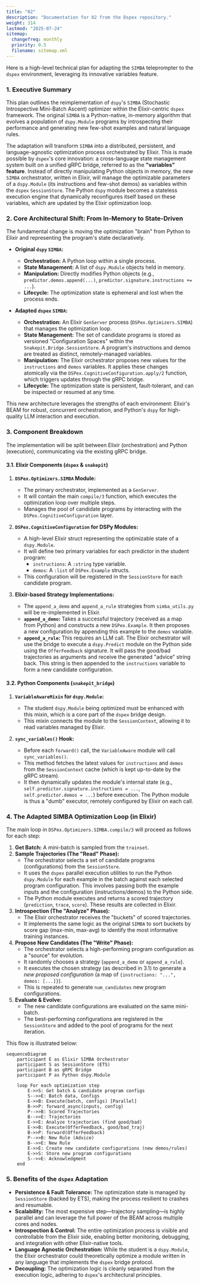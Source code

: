 ```yaml
---
title: "02"
description: "Documentation for 02 from the Dspex repository."
weight: 314
lastmod: "2025-07-24"
sitemap:
  changefreq: monthly
  priority: 0.5
  filename: sitemap.xml
---
```


Here is a high-level technical plan for adapting the `SIMBA` teleprompter to the `dspex` environment, leveraging its innovative variables feature.

### **1. Executive Summary**

This plan outlines the reimplementation of `dspy`'s `SIMBA` (Stochastic Introspective Mini-Batch Ascent) optimizer within the Elixir-centric `dspex` framework. The original `SIMBA` is a Python-native, in-memory algorithm that evolves a population of `dspy.Module` programs by introspecting their performance and generating new few-shot examples and natural language rules.

The adaptation will transform `SIMBA` into a distributed, persistent, and language-agnostic optimization process orchestrated by Elixir. This is made possible by `dspex`'s core innovation: a cross-language state management system built on a unified gRPC bridge, referred to as the **"variables" feature**. Instead of directly manipulating Python objects in memory, the new `SIMBA` orchestrator, written in Elixir, will manage the optimizable parameters of a `dspy.Module` (its instructions and few-shot demos) as variables within the `dspex` `SessionStore`. The Python `dspy` module becomes a stateless execution engine that dynamically reconfigures itself based on these variables, which are updated by the Elixir optimization loop.

### **2. Core Architectural Shift: From In-Memory to State-Driven**

The fundamental change is moving the optimization "brain" from Python to Elixir and representing the program's state declaratively.

*   **Original `dspy` `SIMBA`:**
    *   **Orchestration:** A Python loop within a single process.
    *   **State Management:** A list of `dspy.Module` objects held in memory.
    *   **Manipulation:** Directly modifies Python objects (e.g., `predictor.demos.append(...)`, `predictor.signature.instructions += ...`).
    *   **Lifecycle:** The optimization state is ephemeral and lost when the process ends.

*   **Adapted `dspex` `SIMBA`:**
    *   **Orchestration:** An Elixir `GenServer` process (`DSPex.Optimizers.SIMBA`) that manages the optimization loop.
    *   **State Management:** The set of candidate programs is stored as versioned "Configuration Spaces" within the `Snakepit.Bridge.SessionStore`. A program's instructions and demos are treated as distinct, remotely-managed variables.
    *   **Manipulation:** The Elixir orchestrator proposes new values for the `instructions` and `demos` variables. It applies these changes atomically via the `DSPex.CognitiveConfiguration.apply/2` function, which triggers updates through the gRPC bridge.
    *   **Lifecycle:** The optimization state is persistent, fault-tolerant, and can be inspected or resumed at any time.

This new architecture leverages the strengths of each environment: Elixir's BEAM for robust, concurrent orchestration, and Python's `dspy` for high-quality LLM interaction and execution.

### **3. Component Breakdown**

The implementation will be split between Elixir (orchestration) and Python (execution), communicating via the existing gRPC bridge.

#### **3.1. Elixir Components (`dspex` & `snakepit`)**

1.  **`DSPex.Optimizers.SIMBA` Module:**
    *   The primary orchestrator, implemented as a `GenServer`.
    *   It will contain the main `compile/3` function, which executes the optimization loop over multiple steps.
    *   Manages the pool of candidate programs by interacting with the `DSPex.CognitiveConfiguration` layer.

2.  **`DSPex.CognitiveConfiguration` for DSPy Modules:**
    *   A high-level Elixir struct representing the optimizable state of a `dspy.Module`.
    *   It will define two primary variables for each predictor in the student program:
        *   `instructions`: A `:string` type variable.
        *   `demos`: A `:list` of `DSPex.Example` structs.
    *   This configuration will be registered in the `SessionStore` for each candidate program.

3.  **Elixir-based Strategy Implementations:**
    *   The `append_a_demo` and `append_a_rule` strategies from `simba_utils.py` will be re-implemented in Elixir.
    *   **`append_a_demo`:** Takes a successful trajectory (received as a map from Python) and constructs a new `DSPex.Example`. It then proposes a new configuration by appending this example to the `demos` variable.
    *   **`append_a_rule`:** This requires an LLM call. The Elixir orchestrator will use the bridge to execute a `dspy.Predict` module on the Python side using the `OfferFeedback` signature. It will pass the good/bad trajectories as arguments and receive the generated "advice" string back. This string is then appended to the `instructions` variable to form a new candidate configuration.

#### **3.2. Python Components (`snakepit_bridge`)**

1.  **`VariableAwareMixin` for `dspy.Module`:**
    *   The student `dspy.Module` being optimized must be enhanced with this mixin, which is a core part of the `dspex` bridge design.
    *   This mixin connects the module to the `SessionContext`, allowing it to read variables managed by Elixir.

2.  **`sync_variables()` Hook:**
    *   Before each `forward()` call, the `VariableAware` module will call `sync_variables()`.
    *   This method fetches the latest values for `instructions` and `demos` from the `SessionContext` cache (which is kept up-to-date by the gRPC stream).
    *   It then dynamically updates the module's internal state (e.g., `self.predictor.signature.instructions = ...`, `self.predictor.demos = ...`) before execution. The Python module is thus a "dumb" executor, remotely configured by Elixir on each call.

### **4. The Adapted SIMBA Optimization Loop (in Elixir)**

The main loop in `DSPex.Optimizers.SIMBA.compile/3` will proceed as follows for each step:

1.  **Get Batch:** A mini-batch is sampled from the `trainset`.
2.  **Sample Trajectories (The "Read" Phase):**
    *   The orchestrator selects a set of candidate programs (configurations) from the `SessionStore`.
    *   It uses the `dspex` parallel execution utilities to run the Python `dspy.Module` for each example in the batch against each selected program configuration. This involves passing both the example inputs and the configuration (instructions/demos) to the Python side.
    *   The Python module executes and returns a scored trajectory (`prediction`, `trace`, `score`). These results are collected in Elixir.
3.  **Introspection (The "Analyze" Phase):**
    *   The Elixir orchestrator receives the "buckets" of scored trajectories.
    *   It implements the same logic as the original `SIMBA` to sort buckets by score gap (max-min, max-avg) to identify the most informative training instances.
4.  **Propose New Candidates (The "Write" Phase):**
    *   The orchestrator selects a high-performing program configuration as a "source" for evolution.
    *   It randomly chooses a strategy (`append_a_demo` or `append_a_rule`).
    *   It executes the chosen strategy (as described in 3.1) to generate a *new proposed configuration* (a map of `{instructions: "...", demos: [...]}`).
    *   This is repeated to generate `num_candidates` new program configurations.
5.  **Evaluate & Evolve:**
    *   The new candidate configurations are evaluated on the same mini-batch.
    *   The best-performing configurations are registered in the `SessionStore` and added to the pool of programs for the next iteration.

This flow is illustrated below:

```mermaid
sequenceDiagram
    participant E as Elixir SIMBA Orchestrator
    participant S as SessionStore (ETS)
    participant B as gRPC Bridge
    participant P as Python dspy.Module

    loop For each optimization step
        E->>S: Get batch & candidate program configs
        S-->>E: Batch data, Configs
        E->>B: Execute(batch, configs) [Parallel]
        B->>P: forward_async(inputs, config)
        P-->>B: Scored Trajectories
        B-->>E: Trajectories
        E->>E: Analyze trajectories (find good/bad)
        E->>B: Execute(OfferFeedback, good/bad_traj)
        B->>P: forward(OfferFeedback)
        P-->>B: New Rule (Advice)
        B-->>E: New Rule
        E->>E: Create new candidate configurations (new demos/rules)
        E->>S: Store new program configurations
        S-->>E: Acknowledgment
    end
```

### **5. Benefits of the `dspex` Adaptation**

*   **Persistence & Fault Tolerance:** The optimization state is managed by `SessionStore` (backed by ETS), making the process resilient to crashes and resumable.
*   **Scalability:** The most expensive step—trajectory sampling—is highly parallel and can leverage the full power of the BEAM across multiple cores and nodes.
*   **Introspection & Control:** The entire optimization process is visible and controllable from the Elixir side, enabling better monitoring, debugging, and integration with other Elixir-native tools.
*   **Language Agnostic Orchestration:** While the student is a `dspy.Module`, the Elixir orchestrator could theoretically optimize a module written in any language that implements the `dspex` bridge protocol.
*   **Decoupling:** The optimization logic is cleanly separated from the execution logic, adhering to `dspex`'s architectural principles.
